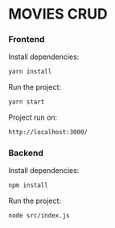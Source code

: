 
# MOVIES CRUD

### Frontend
Install dependencies:

```bash
yarn install
```

Run the project:

```bash
yarn start
```

Project run on:

```bash
http://localhost:3000/
```
### Backend
Install dependencies:

```bash
npm install
```

Run the project:

```bash
node src/index.js
```